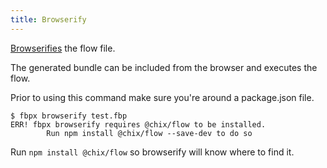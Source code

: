 ```yaml
---
title: Browserify
---
```


[Browserifies](http://browserify.org/) the flow file.

The generated bundle can be included from the browser and executes the flow.


Prior to using this command make sure you're around a package.json file.

```
$ fbpx browserify test.fbp
ERR! fbpx browserify requires @chix/flow to be installed.
        Run npm install @chix/flow --save-dev to do so
```

Run `npm install @chix/flow` so browserify will know where to find it.

